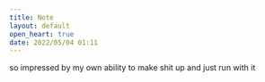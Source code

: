 ```yaml
---
title: Note
layout: default
open_heart: true
date: 2022/05/04 01:11
---
```


so impressed by my own ability to make shit up and just run with it
